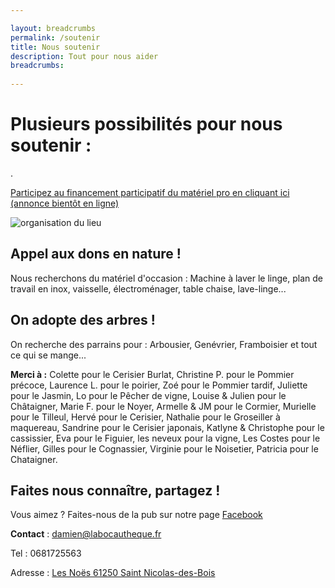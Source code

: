 ```yaml
---

layout: breadcrumbs
permalink: /soutenir
title: Nous soutenir
description: Tout pour nous aider
breadcrumbs:
  
---
```



# Plusieurs possibilités pour nous soutenir :


.

[Participez au financement participatif du matériel pro en cliquant ici (annonce bientôt en ligne)](https://www.zeste.coop/fr)

![organisation du lieu](https://damienchivialle.github.io/bocautheque/assets/img/zeste_crowdfunding_bio.png)


## Appel aux dons en nature !
Nous recherchons du matériel d'occasion :
Machine à laver le linge, plan de travail en inox, vaisselle, électroménager, table chaise, lave-linge...

## On adopte des arbres !
On recherche des parrains pour : 
Arbousier, Genévrier, Framboisier et tout ce qui se mange...

**Merci à :**
Colette pour le Cerisier Burlat, Christine P. pour le Pommier précoce, Laurence L. pour le poirier, Zoé pour le Pommier tardif, Juliette pour le Jasmin, Lo pour le Pêcher de vigne, Louise & Julien pour le Châtaigner, Marie F. pour le Noyer, Armelle & JM pour le Cormier, Murielle pour le Tilleul, Hervé pour le Cerisier, Nathalie pour le Groseiller à maquereau, Sandrine pour le Cerisier japonais, Katlyne & Christophe pour le cassissier, Eva pour le Figuier, les neveux pour la vigne, Les Costes pour le Néflier, Gilles pour le Cognassier, Virginie pour le Noisetier, Patricia pour le Chataigner.


## Faites nous connaître, partagez !
Vous aimez ? Faites-nous de la pub sur notre page [Facebook](https://www.facebook.com/labocautheque)

**Contact** : damien@labocautheque.fr

Tel : 0681725563

Adresse : [Les Noës 61250 Saint Nicolas-des-Bois](https://www.google.com/maps/place/Les+No%C3%ABs,+61250+Saint-Nicolas-des-Bois/data=!4m2!3m1!1s0x4809e20eb4ca68c7:0xa1bfde62ea680501?sa=X&ved=2ahUKEwjbtbakwaT1AhWHBGMBHYHHDksQ8gF6BAgPEAE)

